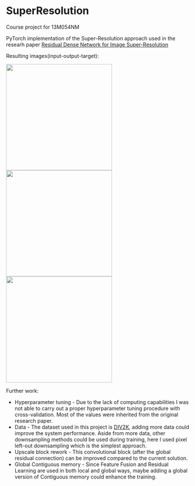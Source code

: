 # SuperResolution
Course project for 13M054NM

PyTorch implementation of the Super-Resolution approach used in the researh paper [Residual Dense Network for Image Super-Resolution](https://arxiv.org/pdf/1802.08797.pdf)

Resulting images(input-output-target):

<p flaot="left">
<img src="https://user-images.githubusercontent.com/43972534/155841399-1a431999-cc13-422b-ae17-014de4836110.png" width="290" height="290">
<img src="https://user-images.githubusercontent.com/43972534/155841412-8c28a70e-5d38-4fcd-a936-b0bb861801ef.png" width="290" height="290">
<img src="https://user-images.githubusercontent.com/43972534/155841420-5cf61dfb-f359-4b80-94d4-56e8885d7d84.png" width="290" height="290">
</p>

Further work:
- Hyperparameter tuning - Due to the lack of computing capabilities I was not able to carry out a proper hyperparameter tuning procedure with cross-validation. Most of the values were inherited from the original research paper.
- Data - The dataset used in this project is [DIV2K](https://paperswithcode.com/dataset/div2k), adding more data could improve the system performance. Aside from more data, other downsampling methods could be used during training, here I used pixel left-out downsampling which is the simplest approach.
- Upscale block rework - This convolutional block (after the global residual connection) can be improved compared to the current solution.
- Global Contiguous memory - Since Feature Fusion and Residual Learning are used in both local and global ways, maybe adding a global version of Contiguous memory could enhance the training.
